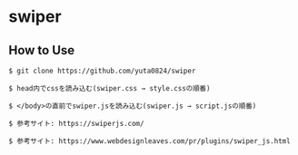 # swiper
## How to Use
```
$ git clone https://github.com/yuta0824/swiper
```
```
$ head内でcssを読み込む(swiper.css → style.cssの順番)
```
```
$ </body>の直前でswiper.jsを読み込む(swiper.js → script.jsの順番)
```
```
$ 参考サイト: https://swiperjs.com/
```
```
$ 参考サイト: https://www.webdesignleaves.com/pr/plugins/swiper_js.html


